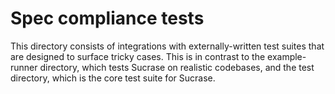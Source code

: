 # Spec compliance tests

This directory consists of integrations with externally-written test suites that
are designed to surface tricky cases. This is in contrast to the example-runner
directory, which  tests Sucrase on realistic codebases, and the test directory,
which is the core test suite for Sucrase.
